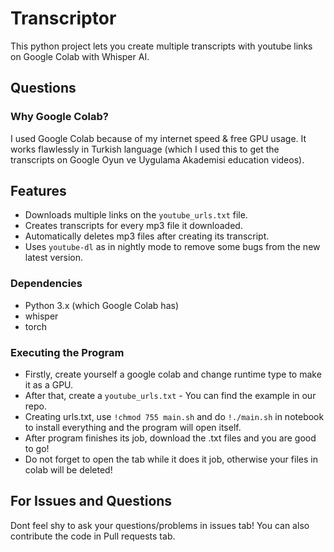 # Transcriptor
This python project lets you create multiple transcripts with youtube links on Google Colab with Whisper AI.

## Questions
### Why Google Colab?
I used Google Colab because of my internet speed & free GPU usage. It works flawlessly in Turkish language (which I used this to get the transcripts on Google Oyun ve Uygulama Akademisi education videos).

## Features
- Downloads multiple links on the `youtube_urls.txt` file.
- Creates transcripts for every mp3 file it downloaded.
- Automatically deletes mp3 files after creating its transcript.
- Uses `youtube-dl` as in nightly mode to remove some bugs from the new latest version.

### Dependencies
- Python 3.x (which Google Colab has)
- whisper
- torch

### Executing the Program
- Firstly, create yourself a google colab and change runtime type to make it as a GPU.
- After that, create a `youtube_urls.txt` - You can find the example in our repo.
- Creating urls.txt, use `!chmod 755 main.sh` and do `!./main.sh` in notebook to install everything and the program will open itself.
- After program finishes its job, download the .txt files and you are good to go!
- Do not forget to open the tab while it does it job, otherwise your files in colab will be deleted!

## For Issues and Questions
Dont feel shy to ask your questions/problems in issues tab! You can also contribute the code in Pull requests tab.
